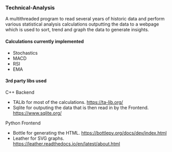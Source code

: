 ### Technical-Analysis

A multithreaded program to read several years of historic data and perform various statistical analysis calculations outputting the data to a webpage which is used to sort, trend and graph the data to generate insights.

#### Calculations currently implemented

- Stochastics
- MACD
- RSI
- EMA

#### 3rd party libs used

C++ Backend
- TALib for most of the calculations. https://ta-lib.org/
- Sqlite for outputing the data that is then read in by the Frontend. https://www.sqlite.org/

Python Frontend 
* Bottle for generating the HTML. https://bottlepy.org/docs/dev/index.html
* Leather for SVG graphs. https://leather.readthedocs.io/en/latest/about.html
